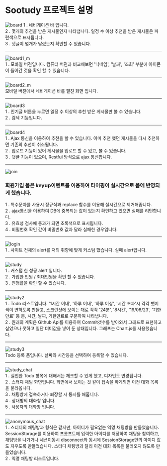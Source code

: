 # Sootudy 프로젝트 설명
![board](./img/board1.png)
1 . 네비게이션 바 입니다.   
2 . 몇개의 추천을 받은 게시물인지 나타냅니다. 일정 수 이상 추천을 받은 게시물은 파란색으로 표시됩니다.   
3 . 댓글이 몇개가 달렸는지 확인할 수 있습니다.   

---
![board1_m](./img/board1_m.png)   
1 . 모바일 버젼입니다. 컴퓨터 버젼과 비교해보면 '닉네임', '날짜', '조회' 부분에 아이콘이 들어간 것을 확인 할 수 있습니다.

---
![board2_m](./img/board2_m.png)   
모바일 버젼에서 네비게이션 바를 펼친 화면 입니다.

---
![board3](./img/board3.png)   
1 . 인기글 버튼을 누르면 일정 수 이상의 추천 받은 게시물만 볼 수 있습니다.   
2 . 검색 기능입니다.

---
![board4](./img/board4.png)   
1 . Ajax 통신을 이용하여 추천을 할 수 있습니다. 이미 추천 했던 게시물을 다시 추천하면 기존의 추천이 취소됩니다.   
2 . 업로드 기능이 있어 게시물을 업로드 할 수 있고, 볼 수 있습니다.   
3 . 댓글 기능이 있으며, Restful 방식으로 ajax 통신합니다.

---
![join](./img/join.png)   
### 회원가입 폼은 keyup이벤트를 이용하여 타이핑이 실시간으로 폼에 반영되게 했습니다.
1 . 특수문자를 사용시 정규식과 replace 함수를 이용해 실시간으로 제거해줍니다.   
2 . ajax통신을 이용하여 DB에 중복되는 값이 있는지 확인하고 있으면 실패를 리턴합니다.   
3 . 유효성 검사에 통과가 되면 초록색으로 표시됩니다.   
4 . 비밀번호 확인 값이 비밀번호 값과 달라 실패한 경우입니다.   

---
![login](./img/login.png)   
1 . 사이트 전체의 alert를 저의 취향에 맞게 커스텀 했습니다. 실패 alert입니다.

---
![study](./img/study.png)   
1 . 커스텀 한 성공 alert 입니다.   
2 . 가입한 인원 / 최대인원을 확인 할 수 있습니다.   
3 . 진행률을 확인 할 수 있습니다.   

---
![study2](./img/study2.png)   
1 . Todo 리스트입니다.  '1시간 이내', '하루 이내', '하루 이상', '시간 초과'시 각각 뱃지 색이 변하도록 만들고, 스크린샷에 보이는 대로 각각 '24분', '8시간',  '19/08/23', '기한 만료' 등 분, 시간, 날짜, 기한만료로 구분하여 나타냅니다.   
2 . 원래의 계획은 Github Api를 이용하여 Commit갯수를 받아와서 그래프로 표현하고 싶었으나 못하고 일단 더미값을 넣어 둔 상태입니다. 그래프는 Chart.js를 사용했습니다.

---
![study3](./img/study3.png)   
Todo 등록 폼입니다. 날짜와 시간등을 선택하여 등록할 수 있습니다.   

---
![study_chat](./img/study_chat.png)   
1 . 실천한 Todo 항목에 대해서는 체크할 수 있게 했고, 디자인도 변경됩니다.   
2 . 스터디 채팅 화면입니다. 화면에서 보이는 것 같이 접속을 하게되면 이전 대화 목록을 불러옵니다.   
3 . 채팅방에 접속하거나 퇴장할 시 통지를 해줍니다.   
4 . 상대방의 대화창 입니다.   
5 . 사용자의 대화창 입니다.    

---
![anonymous_chat](./img/anonymous_chat.png)   
1 . 스터디의 채팅방과 형식은 같지만, 아이디가 필요없는 익명 채팅방을 만들었습니다.   SessionStorage를 이용하여 프롬프트에 입력한 아이디를 저장하여 채팅을 참여하고, 채팅방을 나가거나 세션이동시 disconnect와 동시에 SessionStorage안의 아이디 값도 지우도록 만들었습니다. 스터디 채팅방과 달리 이전 대화 목록은 불러오지 않도록 만들었습니다.   
2 . 익명 채팅방 리스트입니다.